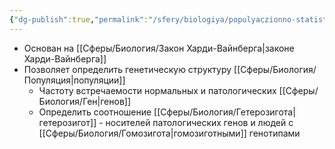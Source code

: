```yaml
---
{"dg-publish":true,"permalink":"/sfery/biologiya/populyaczionno-statisticheskij-meto/","tags":["Генетика"]}
---
```


- Основан на [[Сферы/Биология/Закон Харди-Вайнберга\|законе Харди-Вайнберга]]
- Позволяет определить генетическую структуру [[Сферы/Биология/Популяция\|популяции]]
	- Частоту встречаемости нормальных и патологических [[Сферы/Биология/Ген\|генов]]
	- Определить соотношение [[Сферы/Биология/Гетерозигота\|гетерозигот]] - носителей патологических генов и людей с [[Сферы/Биология/Гомозигота\|гомозиготными]] генотипами